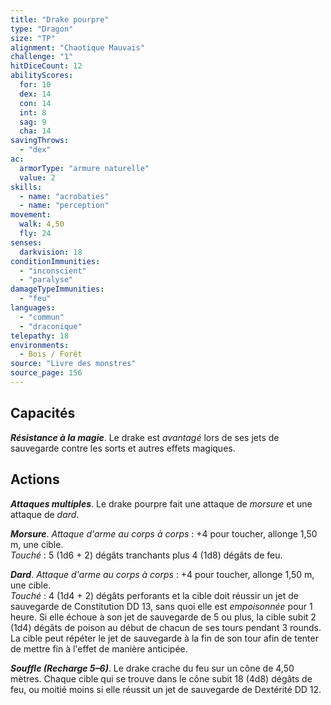 ```yaml
---
title: "Drake pourpre"
type: "Dragon"
size: "TP"
alignment: "Chaotique Mauvais"
challenge: "1"
hitDiceCount: 12
abilityScores:
  for: 10
  dex: 14
  con: 14
  int: 8
  sag: 9
  cha: 14
savingThrows:
  - "dex"
ac:
  armorType: "armure naturelle"
  value: 2
skills:
  - name: "acrobaties"
  - name: "perception"
movement:
  walk: 4,50
  fly: 24
senses:
  darkvision: 18
conditionImmunities:
  - "inconscient"
  - "paralyse"
damageTypeImmunities:
  - "feu"
languages:
  - "commun"
  - "draconique"
telepathy: 18
environments:
  - Bois / Forêt
source: "Livre des monstres"
source_page: 156
---
```

## Capacités
_**Résistance à la magie**_. Le drake est _avantagé_ lors de ses jets de sauvegarde contre les sorts et autres effets magiques.

## Actions
_**Attaques multiples**_. Le drake pourpre fait une attaque de _morsure_ et une attaque de _dard_.

_**Morsure**_. _Attaque d'arme au corps à corps_ : +4 pour toucher, allonge 1,50 m, une cible.  
_Touché_ : 5 (1d6 + 2) dégâts tranchants plus 4 (1d8) dégâts de feu.

_**Dard**_. _Attaque d'arme au corps à corps_ : +4 pour toucher, allonge 1,50 m, une cible.  
_Touché_ : 4 (1d4 + 2) dégâts perforants et la cible doit réussir un jet de sauvegarde de Constitution DD 13, sans quoi elle est _empoisonnée_ pour 1 heure. Si elle échoue à son jet de sauvegarde de 5 ou plus, la cible subit 2 (1d4) dégâts de poison au début de chacun de ses tours pendant 3 rounds. La cible peut répéter le jet de sauvegarde à la fin de son tour afin de tenter de mettre fin à l'effet de manière anticipée.

_**Souffle (Recharge 5–6)**_. Le drake crache du feu sur un cône de 4,50 mètres. Chaque cible qui se trouve dans le cône subit 18 (4d8) dégâts de feu, ou moitié moins si elle réussit un jet de sauvegarde de Dextérité DD 12.
